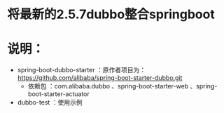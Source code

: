 # 将最新的2.5.7dubbo整合springboot
# 说明：
* spring-boot-dubbo-starter ：原作者项目为：https://github.com/alibaba/spring-boot-starter-dubbo.git
  * 依赖包 ：com.alibaba.dubbo 、spring-boot-starter-web 、spring-boot-starter-actuator
* dubbo-test ：使用示例
